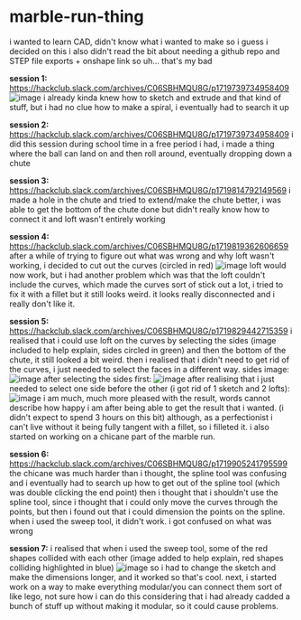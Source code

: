 # marble-run-thing
i wanted to learn CAD, didn't know what i wanted to make so i guess i decided on this
i also didn't read the bit about needing a github repo and STEP file exports + onshape link so uh... that's my bad

**session 1:** https://hackclub.slack.com/archives/C06SBHMQU8G/p1719739734958409
![image](https://github.com/mtdapiggle/marble-run-thing/assets/174234024/7279b1b8-024e-407b-a0c3-78d0d59c7808)
i already kinda knew how to sketch and extrude and that kind of stuff, but i had no clue how to make a spiral, i eventually had to search it up

**session 2:** https://hackclub.slack.com/archives/C06SBHMQU8G/p1719739734958409 
i did this session during school time in a free period i had, i made a thing where the ball can land on and then roll around, eventually dropping down a chute

**session 3:** https://hackclub.slack.com/archives/C06SBHMQU8G/p1719814792149569
i made a hole in the chute and tried to extend/make the chute better, i was able to get the bottom of the chute done but didn't really know how to connect it and loft wasn't entirely working 

**session 4:** https://hackclub.slack.com/archives/C06SBHMQU8G/p1719819362606659
after a while of trying to figure out what was wrong and why loft wasn't working, i decided to cut out the curves (circled in red)
![image](https://github.com/mtdapiggle/marble-run-thing/assets/174234024/6dc980d3-e2c9-4705-944b-9faf14184243)
loft would now work, but i had another problem which was that the loft couldn't include the curves, which made the curves sort of stick out a lot, i tried to fix it with a fillet but it still looks weird. it looks really disconnected and i really don't like it.

**session 5:** https://hackclub.slack.com/archives/C06SBHMQU8G/p1719829442715359
i realised that i could use loft on the curves by selecting the sides (image included to help explain, sides circled in green) and then the bottom of the chute, it still looked a bit weird. then i realised that i didn't need to get rid of the curves, i just needed to select the faces in a different way.
sides image: ![image](https://github.com/mtdapiggle/marble-run-thing/assets/174234024/dedb59e9-b4f4-4ae1-bbaf-5af75b60d093)
after selecting the sides first: ![image](https://github.com/mtdapiggle/marble-run-thing/assets/174234024/0aed852e-1bf4-44cd-bc07-c16e327b504f)
after realising that i just needed to select one side before the other (i got rid of 1 sketch and 2 lofts): ![image](https://github.com/mtdapiggle/marble-run-thing/assets/174234024/7a29f5c1-f729-4aed-8cd6-44911bee97a2)
i am much, much more pleased with the result, words cannot describe how happy i am after being able to get the result that i wanted. (i didn't expect to spend 3 hours on this bit) although, as a perfectionist i can't live without it being fully tangent with a fillet, so i filleted it. 
i also started on working on a chicane part of the marble run.

**session 6:** https://hackclub.slack.com/archives/C06SBHMQU8G/p1719905241795599 
the chicane was much harder than i thought, the spline tool was confusing and i eventually had to search up how to get out of the spline tool (which was double clicking the end point) then i thought that i shouldn't use the spline tool, since i thought that i could only move the curves through the points, but then i found  out that i could dimension the points on the spline. when i used the sweep tool, it didn't work. i got confused on what was wrong

**session 7:** 
i realised that when i used the sweep tool, some of the red shapes collided with each other (image added to help explain, red shapes colliding highlighted in blue) ![image](https://github.com/mtdapiggle/marble-run-thing/assets/174234024/ea3b38c7-cd1e-4310-81cb-28d4583c4750)
so i had to change the sketch and make the dimensions longer, and it worked so that's cool.
next, i started work on a way to make everything modular/you can connect them sort of like lego, not sure how i can do this considering that i had already cadded a bunch of stuff up without making it modular, so it could cause problems.
